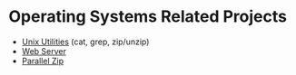 # Operating Systems Related Projects

* [Unix Utilities](initial-utilities) (cat, grep, zip/unzip)
* [Web Server](concurrency-webserver)
* [Parallel Zip](concurrency-pzip)
